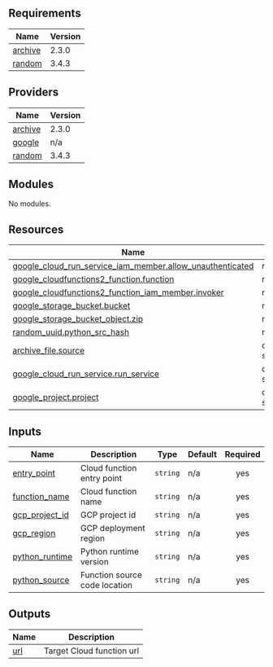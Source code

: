 ## Requirements

| Name | Version |
|------|---------|
| <a name="requirement_archive"></a> [archive](#requirement\_archive) | 2.3.0 |
| <a name="requirement_random"></a> [random](#requirement\_random) | 3.4.3 |

## Providers

| Name | Version |
|------|---------|
| <a name="provider_archive"></a> [archive](#provider\_archive) | 2.3.0 |
| <a name="provider_google"></a> [google](#provider\_google) | n/a |
| <a name="provider_random"></a> [random](#provider\_random) | 3.4.3 |

## Modules

No modules.

## Resources

| Name | Type |
|------|------|
| [google_cloud_run_service_iam_member.allow_unauthenticated](https://registry.terraform.io/providers/hashicorp/google/latest/docs/resources/cloud_run_service_iam_member) | resource |
| [google_cloudfunctions2_function.function](https://registry.terraform.io/providers/hashicorp/google/latest/docs/resources/cloudfunctions2_function) | resource |
| [google_cloudfunctions2_function_iam_member.invoker](https://registry.terraform.io/providers/hashicorp/google/latest/docs/resources/cloudfunctions2_function_iam_member) | resource |
| [google_storage_bucket.bucket](https://registry.terraform.io/providers/hashicorp/google/latest/docs/resources/storage_bucket) | resource |
| [google_storage_bucket_object.zip](https://registry.terraform.io/providers/hashicorp/google/latest/docs/resources/storage_bucket_object) | resource |
| [random_uuid.python_src_hash](https://registry.terraform.io/providers/hashicorp/random/3.4.3/docs/resources/uuid) | resource |
| [archive_file.source](https://registry.terraform.io/providers/hashicorp/archive/2.3.0/docs/data-sources/file) | data source |
| [google_cloud_run_service.run_service](https://registry.terraform.io/providers/hashicorp/google/latest/docs/data-sources/cloud_run_service) | data source |
| [google_project.project](https://registry.terraform.io/providers/hashicorp/google/latest/docs/data-sources/project) | data source |

## Inputs

| Name | Description | Type | Default | Required |
|------|-------------|------|---------|:--------:|
| <a name="input_entry_point"></a> [entry\_point](#input\_entry\_point) | Cloud function entry point | `string` | n/a | yes |
| <a name="input_function_name"></a> [function\_name](#input\_function\_name) | Cloud function name | `string` | n/a | yes |
| <a name="input_gcp_project_id"></a> [gcp\_project\_id](#input\_gcp\_project\_id) | GCP project id | `string` | n/a | yes |
| <a name="input_gcp_region"></a> [gcp\_region](#input\_gcp\_region) | GCP deployment region | `string` | n/a | yes |
| <a name="input_python_runtime"></a> [python\_runtime](#input\_python\_runtime) | Python runtime version | `string` | n/a | yes |
| <a name="input_python_source"></a> [python\_source](#input\_python\_source) | Function source code location | `string` | n/a | yes |

## Outputs

| Name | Description |
|------|-------------|
| <a name="output_url"></a> [url](#output\_url) | Target Cloud function url |
